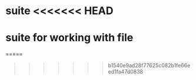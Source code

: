 suite
<<<<<<< HEAD
=====

suite for working with file
=======
=====
>>>>>>> b1540e9ad28f77625c082b1fe66eed1fa47d0838
